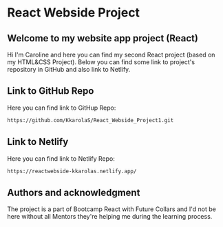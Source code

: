 # React Webside Project

## Welcome to my website app project (React)

Hi I'm Caroline and here you can find my second React project (based on my HTML&CSS Project).
Below you can find some link to project's repository in GitHub and also link to Netlify.

## Link to GitHub Repo

Here you can find link to GitHup Repo:

```bash
https://github.com/KkarolaS/React_Webside_Project1.git
```

## Link to Netlify

Here you can find link to Netlify Repo:

```bash
https://reactwebside-kkarolas.netlify.app/
```

## Authors and acknowledgment

The project is a part of Bootcamp React with Future Collars and I'd not be here without all Mentors they're helping me during the learning process.
